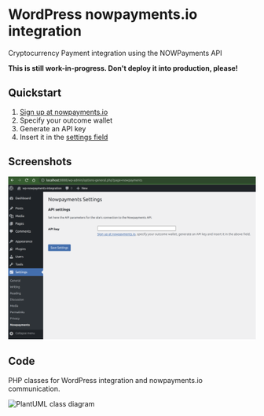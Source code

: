 # WordPress nowpayments.io integration

Cryptocurrency Payment integration using the NOWPayments API

**This is still work-in-progress. Don't deploy it into production, please!**

## Quickstart

1. <a href="https://nowpayments.io/?link_id=3530618365">Sign up at nowpayments.io</a>
2. Specify your outcome wallet
3. Generate an API key
4. Insert it in the [settings field](asset/screenshot-1.png)

## Screenshots

![Plugin Settings](./assets/screenshot-1.png)

## Code

PHP classes for WordPress integration and nowpayments.io communication.

![PlantUML class diagram](https://www.plantuml.com/plantuml/proxy?src=https://raw.githubusercontent.com/lloc/wp-nowpayments-integration/main/plantuml_gist.puml)
